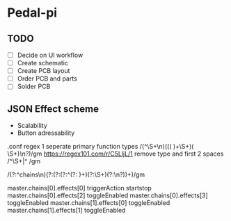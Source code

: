 # Pedal-pi

## TODO
- [ ] Decide on UI workflow
- [ ] Create schematic
- [ ] Create PCB layout
- [ ] Order PCB and parts
- [ ] Solder PCB

## JSON Effect scheme
- Scalability
- Button adressability

.conf regex 1 seperate primary function types /(^\S+\n)(((  )+\S+)( \S+)*\n?)*/gm https://regex101.com/r/C5LljL/1
remove type and first 2 spaces /^\S+|^  /gm

/(?:^chains\n)(?:(?:(?:^(?:  )+)(?:\S+)(?:\n?))+)/gm

master.chains[0].effects[0]
  triggerAction
    startstop
master.chains[0].effects[2]
  toggleEnabled
master.chains[0].effects[3]
  toggleEnabled
master.chains[1].effects[0]
  toggleEnabled
master.chains[1].effects[1]
  toggleEnabled
